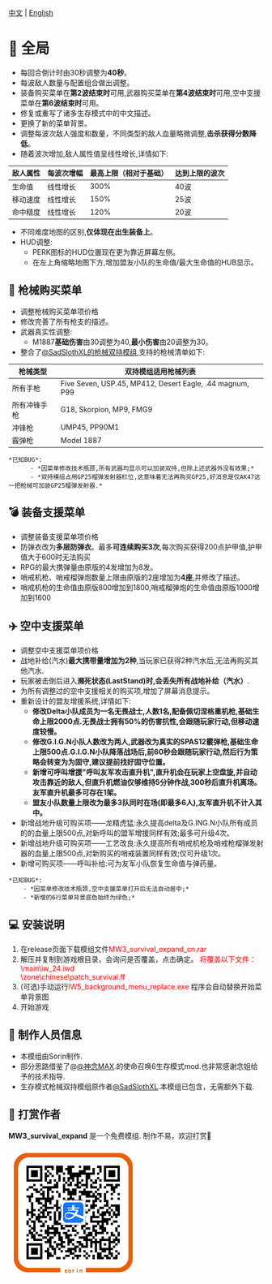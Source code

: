 [中文](README_CN.md) | [English](README.md)

# 📖 全局 

-   每回合倒计时由30秒调整为**40秒**。
-   每波敌人数量与配置组合做出调整。
-   装备购买菜单在**第2波结束时**可用,武器购买菜单在**第4波结束时**可用,空中支援菜单在**第6波结束时**可用。
-   修复或重写了诸多生存模式中的中文描述。
-   更换了新的菜单背景。
-   调整每波次敌人强度和数量，不同类型的敌人血量略微调整,**击杀获得分数降低**。
-   随着波次增加,敌人属性值呈线性增长,详情如下:

| 敌人属性   | 每波次增幅 | 最高上限（相对于基础） | 达到上限的波次 |
|------------|------------|------------------------|----------------|
| 生命值     | 线性增长   | 300%                  | 40波           |
| 移动速度   | 线性增长   | 150%                  | 25波           |
| 命中精度   | 线性增长   | 120%                  | 20波           |

- 不同难度地图的区别,**仅体现在出生装备上**。
-   HUD调整:
	- PERK图标的HUD位置现在更为靠近屏幕左侧。
	- 在左上角缩略地图下方,增加盟友小队的生命值/最大生命值的HUB显示。


## 🔫 枪械购买菜单

-   调整枪械购买菜单项价格
-   修改完善了所有枪支的描述。
-   武器真实性调整:
	- M1887**基础伤害**由30调整为40,**最小伤害**由20调整为30。
-   整合了[@SadSlothXL的枪械双持模组](https://github.com/SadSlothXL/IW5-mod_akimbo),支持的枪械清单如下:

| 枪械类型     | 双持模组适用枪械列表                                                                  |
|--------------|-----------------------------------------------------------------------------|
| 所有手枪     | Five Seven, USP.45, MP412, Desert Eagle, .44 magnum, P99                   |
| 所有冲锋手枪 | G18, Skorpion, MP9, FMG9                                                   |
| 冲锋枪       | UMP45, PP90M1                                                              |
| 霰弹枪       | Model 1887                                                                 |
```
*已知BUG*:
	  - *因菜单修改技术瓶颈,所有武器均显示可以加装双持,但除上述武器外没有效果;*
	  - *双持模组占用GP25榴弹发射器栏位,这意味着无法再购买GP25,好消息是仅AK47这一把枪械可加装GP25榴弹发射器.*
```

## 💣 装备支援菜单

-   调整装备支援菜单项价格
-   防弹衣改为**多层防弹衣**。最多**可连续购买3次**,每次购买获得200点护甲值,护甲值大于600时无法购买
- 	RPG的最大携弹量由原版的4发增加为8发。
-   哨戒机枪、哨戒榴弹炮数量上限由原版的2座增加为**4座**,并修改了描述。
-   哨戒机枪的生命值由原版800增加到1800,哨戒榴弹炮的生命值由原版1000增加到1600


## ✈️ 空中支援菜单

- 调整空中支援菜单项价格
- 战地补给(汽水)**最大携带量增加为2种**,当玩家已获得2种汽水后,无法再购买其他汽水.
- 玩家被击倒后进入**濒死状态(LastStand)时,会丢失所有战地补给（汽水）**.
- 为所有调整过的空中支援相关的购买项,增加了屏幕消息提示。
- 重新设计的盟友增援系统,详情如下:
	- **修改Delta小队成员为一名无畏战士,人数1名,配备佩切涅格重机枪,基础生命上限2000点.无畏战士拥有50%的伤害抗性,会跟随玩家行动,但移动速度较慢。**
	- **修改G.I.G.N小队人数改为两人,武器改为真实的SPAS12霰弹枪,基础生命上限500点.G.I.G.N小队降落战场后,前60秒会跟随玩家行动,然后行为策略会转变为为固守,建议提前找好固守位置。**
	- **新增可呼叫增援"呼叫友军攻击直升机",直升机会在玩家上空盘旋,并自动攻击靠近的敌人,但直升机燃油仅够维持5分钟作战,300秒后直升机离场。友军直升机最多可存在1架。**
	- **盟友小队数量上限改为最多3队同时在场(即最多6人),友军直升机不计入其中。**
-   新增战地升级可购买项——龙精虎猛:永久提高delta及G.ING.N小队所有成员的的血量上限500点,对新呼叫的盟军增援同样有效;最多可升级4次。
-   新增战地升级可购买项——工艺改良:永久提高所有哨戒机枪及哨戒枪榴弹发射器的血量上限500点,对新购买的哨戒装置同样有效;仅可升级1次。
-   新增可购买项——呼叫补给:可为友军小队恢复生命值与弹药量。
```
*已知BUG*:
	- *因菜单修改技术瓶颈,空中支援菜单打开后无法自动居中;*
	- *新增的6行菜单背景底色始终为绿色;*
```


## 💻 安装说明

1.  在release页面下载模组文件<span style="color:red">MW3_survival_expand_cn.rar</span>
2.  解压并复制到游戏根目录，会询问是否覆盖，点击确定。
    <span style="color:red">
        将覆盖以下文件：<br>
        \main\iw_24.iwd<br>
        \zone\chinese\patch_survival.ff
    </span>
3.  (可选)手动运行<span style="color:red">IW5_background_menu_replace.exe</span> 程序会自动替换开始菜单背景图
4.  开始游戏


## 📖 制作人员信息
-   本模组由Sorin制作.
-   部分思路借鉴了@[@神念MAX](https://space.bilibili.com/175979296).的使命召唤6生存模式mod.也非常感谢念姐给予的技术指导.
-   生存模式枪械双持模组原作者[@SadSlothXL](https://github.com/SadSlothXL/IW5-mod_akimbo).本模组已包含，无需额外下载.


## 💖 打赏作者

**MW3_survival_expand** 是一个免费模组. 制作不易，欢迎打赏🤩

![支付宝](https://github.com/a841603239/MW3_Survival_Expand/blob/main/donate_Alipay.png)


